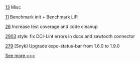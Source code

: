 
[13](https://github.com/hyperledger-labs/benchmarking-cross-chain-bridges/pull/13) Misc

[11](https://github.com/hyperledger-labs/benchmarking-cross-chain-bridges/pull/11) Benchmark init + Benchmark LiFi

[26](https://github.com/hyperledger/firefly-tezosconnect/pull/26) Increase test coverage and code cleanup

[2903](https://github.com/hyperledger/cacti/pull/2903) style: fix DCI-Lint errors in docs and sawtooth connector

[279](https://github.com/hyperledger/anoncreds-rs/pull/279) [Snyk] Upgrade expo-status-bar from 1.6.0 to 1.9.0


[See more >>>](https://start-here.hyperledger.org/pull-requests)
